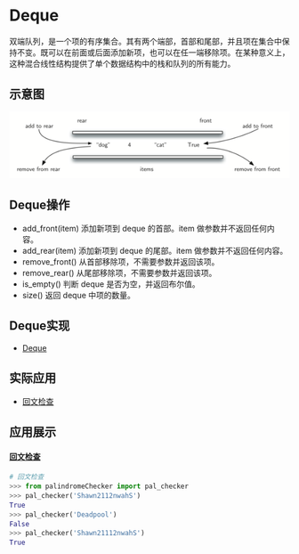 Deque
======
双端队列，是一个项的有序集合。其有两个端部，首部和尾部，并且项在集合中保持不变。既可以在前面或后面添加新项，也可以在任一端移除项。在某种意义上，这种混合线性结构提供了单个数据结构中的栈和队列的所有能力。

示意图
------
![](Image/basicdeque.png)

Deque操作
------
* add_front(item) 添加新项到 deque 的首部。item 做参数并不返回任何内容。
* add_rear(item) 添加新项到 deque 的尾部。item 做参数并不返回任何内容。
* remove_front() 从首部移除项，不需要参数并返回该项。
* remove_rear() 从尾部移除项，不需要参数并返回该项。
* is_empty() 判断 deque 是否为空，并返回布尔值。
* size() 返回 deque 中项的数量。

Deque实现
------
* [Deque](Deque.py)

实际应用
------
* [回文检查](#回文检查)

应用展示
------
#### [回文检查](palindromeChecker.py)
```Python
# 回文检查
>>> from palindromeChecker import pal_checker
>>> pal_checker('Shawn2112nwahS')
True
>>> pal_checker('Deadpool')
False
>>> pal_checker('Shawn21112nwahS')
True
```